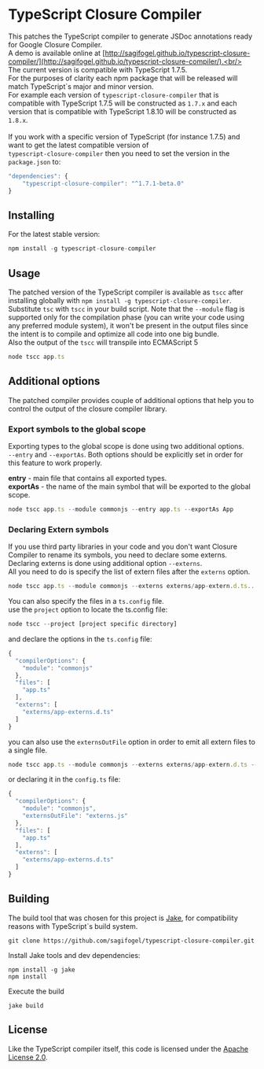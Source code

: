 # TypeScript Closure Compiler

This patches the TypeScript compiler to generate JSDoc annotations ready for Google Closure Compiler.<br/> A demo is available online at [http://sagifogel.github.io/typescript-closure-compiler/](http://sagifogel.github.io/typescript-closure-compiler/).<br/>
The current version is compatible with TypeScript 1.7.5.<br/>
For the purposes of clarity each npm package that will be released will match TypeScript\`s major and minor version.<br/>
For example each version of `typescript-closure-compiler` that is compatible with TypeScript 1.7.5 will be constructed as 
`1.7.x` and each version that is compatible with TypeScript 1.8.10 will be constructed as `1.8.x`.<br/><br/>
If you work with a specific version of TypeScript (for instance 1.7.5) and want to get the latest compatible version of <br/>`typescript-closure-compiler` then you need to set the version in the `package.json` to:<br/>
```js
"dependencies": {
    "typescript-closure-compiler": "^1.7.1-beta.0"
}
```

## Installing

For the latest stable version:

```js
npm install -g typescript-closure-compiler
```

## Usage

The patched version of the TypeScript compiler is available as `tscc` after installing globally with `npm install -g typescript-closure-compiler`. Substitute `tsc` with `tscc` in your build script. Note that the `--module` flag is supported only for the compilation phase (you can write your code using any preferred module system), it won't be present in the output files since the intent is to compile and optimize all code into one big bundle.<br/>
Also the output of the `tscc` will transpile into ECMAScript 5

```js
node tscc app.ts
```

## Additional options

The patched compiler provides couple of additional options that help you to control the output of the closure compiler library.<br/>

### Export symbols to the global scope
Exporting types to the global scope is done using two additional options.<br/>
`--entry` and `--exportAs`. Both options should be explicitly set in order for this feature to work properly.

**entry** - main file that contains all exported types.<br/>
**exportAs** - the name of the main symbol that will be exported to the global scope.<br/>

```js
node tscc app.ts --module commonjs --entry app.ts --exportAs App
```

### Declaring Extern symbols
If you use third party libraries in your code and you don't want Closure Compiler to rename its symbols, you need to declare some externs. Declaring externs is done using additional option `--externs`.<br/>
All you need to do is specify the list of extern files after the `externs` option.

```js
node tscc app.ts --module commonjs --externs externs/app-extern.d.ts...
```

You can also specify the files in a `ts.config` file.<br/>
use the `project` option to locate the ts.config file:<br/> 
```js
node tscc --project [project specific directory]
```
and declare the options in the `ts.config` file: 
```js
{
  "compilerOptions": {
    "module": "commonjs"
  },
  "files": [
    "app.ts"
  ],
  "externs": [
    "externs/app-externs.d.ts"
  ]
}
``` 

you can also use the `externsOutFile` option in order to emit all extern files to a single file.

```js
node tscc app.ts --module commonjs --externs externs/app-extern.d.ts --externsOutFile externs.js
```
or declaring it in the `config.ts` file:
```js
{
  "compilerOptions": {
    "module": "commonjs",
    "externsOutFile": "externs.js"
  },
  "files": [
    "app.ts"
  ],
  "externs": [
    "externs/app-externs.d.ts"
  ]
}
``` 

## Building

The build tool that was chosen for this project is [Jake](http://jakejs.com/), for compatibility reasons with TypeScript`s build system.<br/>

```
git clone https://github.com/sagifogel/typescript-closure-compiler.git
```

Install Jake tools and dev dependencies:

```
npm install -g jake
npm install
```

Execute the build

```
jake build
```
 
## License

Like the TypeScript compiler itself, this code is licensed under the [Apache License 2.0](http://typescript.codeplex.com/license).